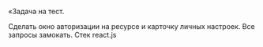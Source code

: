«Задача на тест.

Сделать окно авторизации на ресурсе и карточку личных настроек. Все запросы замокать. Стек react.js